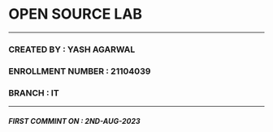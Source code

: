 # OPEN SOURCE LAB
---
### CREATED BY : YASH AGARWAL
### ENROLLMENT NUMBER : 21104039
### BRANCH : IT
---
##### FIRST COMMINT ON : 2ND-AUG-2023 
